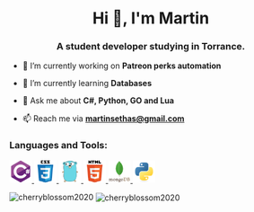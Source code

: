 <h1 align="center">Hi 👋, I'm Martin</h1>
<h3 align="center">A student developer studying in Torrance.</h3>

- 🔭 I’m currently working on **Patreon perks automation**

- 🌱 I’m currently learning **Databases**

- 💬 Ask me about **C#, Python, GO and Lua**

- 📫 Reach me via **martinsethas@gmail.com**


<h3 align="left">Languages and Tools:</h3>
<p align="left"> <a href="https://www.w3schools.com/cs/" target="_blank"> <img src="https://raw.githubusercontent.com/devicons/devicon/master/icons/csharp/csharp-original.svg" alt="csharp" width="40" height="40"/> </a> <a href="https://www.w3schools.com/css/" target="_blank"> <img src="https://raw.githubusercontent.com/devicons/devicon/master/icons/css3/css3-original-wordmark.svg" alt="css3" width="40" height="40"/> </a> <a href="https://golang.org" target="_blank"> <img src="https://raw.githubusercontent.com/devicons/devicon/master/icons/go/go-original.svg" alt="go" width="40" height="40"/> </a> <a href="https://www.w3.org/html/" target="_blank"> <img src="https://raw.githubusercontent.com/devicons/devicon/master/icons/html5/html5-original-wordmark.svg" alt="html5" width="40" height="40"/> </a> <a href="https://www.mongodb.com/" target="_blank"> <img src="https://raw.githubusercontent.com/devicons/devicon/master/icons/mongodb/mongodb-original-wordmark.svg" alt="mongodb" width="40" height="40"/> </a> <a href="https://www.python.org" target="_blank"> <img src="https://raw.githubusercontent.com/devicons/devicon/master/icons/python/python-original.svg" alt="python" width="40" height="40"/> </a> </p>

<p><img align="left" src="https://github-readme-stats.vercel.app/api/top-langs?username=cherryblossom2020&show_icons=true&locale=en&layout=compact" alt="cherryblossom2020" /></p>

<p>&nbsp;<img align="center" src="https://github-readme-stats.vercel.app/api?username=cherryblossom2020&show_icons=true&locale=en" alt="cherryblossom2020" /></p>
